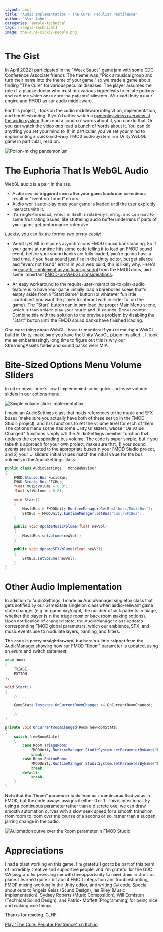 ```yaml
---
layout: post
title: "Audio Implementation - The Cure: Peculiar Pestilence"
author: "Alex Zahn"
categories: sample-technical
tags: [sample-technical]
image: the-cure-sickly-people.png
---
```


# The Gist

In April 2022 I participated in the "Week Sauce" game jam with some GDC Conference Associate friends. The theme was, "Pick a musical group and turn their name into the theme of your game," so we made a game about finding "The Cure" for various peculiar diseases. The player assumes the role of a plague doctor who must mix various ingredients to create potions and deduce which ones cure the patients' ailments. We used Unity as our engine and FMOD as our audio middleware.

For this project, I took on the audio middleware integration, implementation, and troubleshooting. If you'd rather watch a [gameplay video overview of the audio system](https://www.instagram.com/p/CdSRw7wM13D) than read a bunch of words about it, you can do that. Or you can watch the video *and* read a bunch of words about it. You can do anything you set your mind to. If, in particular, you've set your mind to implementing a quick-and-easy FMOD audio system in a Unity WebGL game in particular, read on.

![Potion-mixing pandemonium](https://alexzahnaudio.com/assets/img/the-cure-work-room.png "Potion-mixing pandemonium")

# The Euphoria That Is WebGL Audio

WebGL audio is a pain in the ass. 

* Audio events triggered soon after your game loads can sometimes result in "event not found" errors. 
* Audio won't auto-play once your game is loaded until the user explicitly interacts with it. 
* It's single-threaded, which in itself is relatively limiting, and can lead to some frustrating issues, like stuttering audio buffer underruns if parts of your game get performance-intensive.

Luckily, you can fix the former two pretty easily!

* WebGL/HTML5 requires asynchronous FMOD sound bank loading. So if your game at runtime hits some code telling it to load an FMOD sound event, before your sound banks are fully loaded, you're gonna have a bad time. If you hear sound just fine in the Unity editor, but get silence and "event not found" errors in your web build, this is likely why. Here's an [easy-to-implement async loading script](https://fmod.com/docs/2.02/unity/examples-async-loading.html) from the FMOD docs, and some important [FMOD-on-WebGL considerations](https://fmod.com/docs/2.02/unity/platform-specifics.html#async-loading).

* An easy workaround to the require-user-interaction-to-play-audio feature is to have your game initially load a barebones scene that's empty aside from a "Start Game" button (or whatever fun little icon/object you want the player to interact with in order to run the game). The "Start" button can in turn load the proper Main Menu scene, which is then able to play your music and UI sounds. Bonus points: Combine this with the solution to the previous problem by disabling the "Start" button until the FMOD sound banks have finished loading.

One more thing about WebGL I have to mention: If you're making a WebGL build in Unity, make sure you have the Unity WebGL plugin installed... It took me an embarrassingly long time to figure out this is why our StreamingAssets folder and sound banks were MIA. 

# Bite-Sized Options Menu Volume Sliders

In other news, here's how I implemented some quick-and-easy volume sliders in our options menu:

![Simple volume slider implementation](https://alexzahnaudio.com/assets/img/the-cure-volume-sliders.jpeg "Fresh out the easy-bake oven")

I made an AudioSettings class that holds references to the music and SFX buses (make sure you actually have both of these set up in the FMOD Studio project), and has functions to set the volume level for each of them. The options menu scene has some Unity UI sliders, whose "On Value Changed" functions simply call the AudioSettings member function that updates the corresponding bus volume. The code is super simple, but if you take this approach for your own project, make sure that, 1) your sound events are all routed to the appropriate buses in your FMOD Studio project, and 2) your UI sliders' initial values match the initial value for the bus volumes in the AudioSettings class. 

```csharp
public class AudioSettings : MonoBehaviour
{
    FMOD.Studio.Bus MusicBus;
    FMOD.Studio.Bus SFXBus;
    float musicVolume = 0.8f;
    float sfxVolume = 0.8f;

    void Start()
    {
        MusicBus = FMODUnity.RuntimeManager.GetBus("bus:/MusicBus");
        SFXBus = FMODUnity.RuntimeManager.GetBus("bus:/SFXBus");
    }

    public void UpdateMusicVolume(float newVol)
    {
        MusicBus.setVolume(newVol);
    }

    public void UpdateSFXVolume(float newVol)
    {
        SFXBus.setVolume(newVol);
    }
}
```

# Other Audio Implementation

In addition to AudioSettings, I made an AudioManager singleton class that gets notified by our GameState singleton class when audio-relevant game state changes (e.g. in-game day/night, the number of sick patients in triage, whether the player is in the triage room or back room making potions). Upon notification of changed state, the AudioManager class updates corresponding FMOD global parameters, which our ambience, SFX, and music events use to modulate layers, panning, and filters.

The code is pretty straightforward, but here's a little snippet from the AudioManager showing how our FMOD "Room" parameter is updated, using an enum and switch statement:

```csharp
enum ROOM
{
    TRIAGE,
    POTION
};

void Start()
{
    // ...
    
    GameState.Instance.OnCurrentRoomChanged += OnCurrentRoomChanged;

    // ...
}

private void OnCurrentRoomChanged(Room newRoomState)
{
    switch (newRoomState)
    {
        case Room.TriageRoom:
            FMODUnity.RuntimeManager.StudioSystem.setParameterByName("Room", (float)ROOM.TRIAGE, false);
            break;
        case Room.PotionRoom:
            FMODUnity.RuntimeManager.StudioSystem.setParameterByName("Room", (float)ROOM.POTION, false);
            break;
        default:
            break;
    }
}
```

Note that the "Room" parameter is defined as a continuous float value in FMOD, but the code always assigns it either 0 or 1. This is intentional. By using a continuous parameter rather than a discrete one, we can draw smooth automation curves with a slow seek speed for a smooth transition from room to room over the course of a second or so, rather than a sudden, jarring change in the audio.

![Automation curve over the Room parameter in FMOD Studio](https://alexzahnaudio.com/assets/img/the-cure-room-automation.png "Pleasantly less disorienting than suddenly teleporting between rooms")

# Appreciations

I had a blast working on this game. I'm grateful I got to be part of this team of incredibly creative and supportive people, and I'm grateful for the GDC CA program for providing me with the opportunity to meet them in the first place. I learned quite a bit about FMOD integration and troubleshooting, FMOD mixing, working in the Unity editor, and writing C# code. Special shout outs to Angela Geiss (Sound Design), Ian Riley (Music Implementation), Sydney Roberts (Music Composition), Will Edmisten (Technical Sound Design), and Patrick Moffett (Programming) for being nice and making nice things.

Thanks for reading. GLHF.

[Play "The Cure: Peculiar Pestilence" on Itch.io](https://juliehirt.itch.io/the-cure-peculiar-pestilence)
